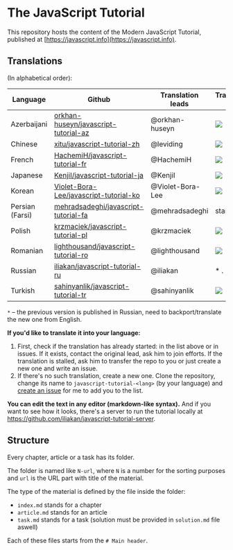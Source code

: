 # The JavaScript Tutorial

This repository hosts the content of the Modern JavaScript Tutorial, published at [https://javascript.info](https://javascript.info).

## Translations

(In alphabetical order):

| Language | Github | Translation leads | Translated (%) | &nbsp;&nbsp;&nbsp;&nbsp;&nbsp;&nbsp;Last&nbsp;Commit&nbsp;&nbsp;&nbsp;&nbsp;&nbsp;&nbsp; | Published |
|----------|--------|-------------------|----------------|-------------|-----------|
| Azerbaijani | [orkhan-huseyn/javascript-tutorial-az](https://github.com/orkhan-huseyn/javascript-tutorial-az) | @orkhan-huseyn | ![](http://stats.javascript.info/translate/az.svg) | ![](https://img.shields.io/github/last-commit/orkhan-huseyn/javascript-tutorial-az.svg?maxAge=900&label=) |  |
| Chinese | [xitu/javascript-tutorial-zh](https://github.com/xitu/javascript-tutorial-zh) | @leviding | ![](http://stats.javascript.info/translate/zh.svg) | ![](https://img.shields.io/github/last-commit/xitu/javascript-tutorial-zh.svg?maxAge=900&label=) | [zh.javascript.info](https://zh.javascript.info) |
| French | [HachemiH/javascript-tutorial-fr](https://github.com/HachemiH/javascript-tutorial-fr) | @HachemiH | ![](http://stats.javascript.info/translate/fr.svg) | ![](https://img.shields.io/github/last-commit/HachemiH/javascript-tutorial-fr.svg?maxAge=900&label=) | |
| Japanese | [KenjiI/javascript-tutorial-ja](https://github.com/KenjiI/javascript-tutorial-ja) | @KenjiI | ![](http://stats.javascript.info/translate/ja.svg) | ![](https://img.shields.io/github/last-commit/KenjiI/javascript-tutorial-ja.svg?maxAge=900&label=) | [ja.javascript.info](https://ja.javascript.info) |
| Korean | [Violet-Bora-Lee/javascript-tutorial-ko](https://github.com/Violet-Bora-Lee/javascript-tutorial-ko) | @Violet-Bora-Lee | ![](http://stats.javascript.info/translate/ko.svg) | ![](https://img.shields.io/github/last-commit/Violet-Bora-Lee/javascript-tutorial-ko.svg?maxAge=900&label=) |  |
| Persian (Farsi) | [mehradsadeghi/javascript-tutorial-fa](https://github.com/mehradsadeghi/javascript-tutorial-fa) | @mehradsadeghi | started | ![](https://img.shields.io/github/last-commit/krzmaciek/javascript-tutorial-pl.svg?maxAge=900&label=) | |
| Polish | [krzmaciek/javascript-tutorial-pl](https://github.com/krzmaciek/javascript-tutorial-pl) | @krzmaciek | ![](http://stats.javascript.info/translate/pl.svg) | ![](https://img.shields.io/github/last-commit/krzmaciek/javascript-tutorial-pl.svg?maxAge=900&label=) |  |
| Romanian | [lighthousand/javascript-tutorial-ro](https://github.com/lighthousand/javascript-tutorial-ro) | @lighthousand | ![](http://stats.javascript.info/translate/ro.svg) | ![](https://img.shields.io/github/last-commit/lighthousand/javascript-tutorial-ro.svg?maxAge=900&label=) |  |
| Russian | [iliakan/javascript-tutorial-ru](https://github.com/iliakan/javascript-tutorial-ru) | @iliakan | * . | ![](https://img.shields.io/github/last-commit/iliakan/javascript-tutorial-ru.svg?maxAge=900&label=) | [learn.javascript.ru](https://learn.javascript.ru) |
| Turkish | [sahinyanlik/javascript-tutorial-tr](https://github.com/sahinyanlik/javascript-tutorial-tr) | @sahinyanlik | ![](http://stats.javascript.info/translate/tr.svg) | ![](https://img.shields.io/github/last-commit/sahinyanlik/javascript-tutorial-tr.svg?maxAge=900&label=) | |

`*` – the previous version is published in Russian, need to backport/translate the new one from English.

**If you'd like to translate it into your language:**

1. First, check if the translation has already started: in the list above or in issues. If it exists, contact the original lead, ask him  to join efforts. If the translation is stalled, ask him to transfer the repo to you or just create a new one and write an issue.
2. If there's no such translation, create a new one. Clone the repository, change its name to `javascript-tutorial-<lang>` (by your language) and [create an issue](https://github.com/iliakan/javascript-tutorial-en/issues/new) for me to add you to the list.

**You can edit the text in any editor (markdown-like syntax).** And if you want to see how it looks, there's a server to run the tutorial locally at <https://github.com/iliakan/javascript-tutorial-server>.  



## Structure

Every chapter, article or a task has its folder.

The folder is named like `N-url`, where `N` is a number for the sorting purposes and `url` is the URL part with title of the material.

The type of the material is defined by the file inside the folder:

  - `index.md` stands for a chapter
  - `article.md` stands for an article
  - `task.md` stands for a task (solution must be provided in `solution.md` file aswell)

Each of these files starts from the `# Main header`.
